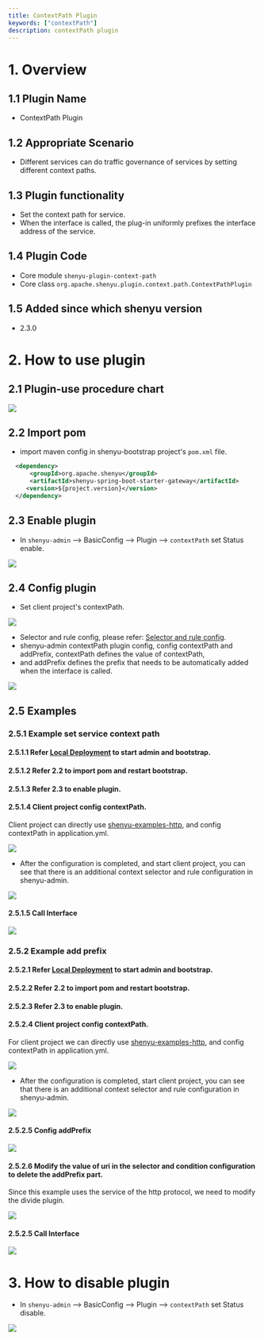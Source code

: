 ```yaml
---
title: ContextPath Plugin
keywords: ["contextPath"]
description: contextPath plugin
---
```


# 1. Overview

## 1.1 Plugin Name

* ContextPath Plugin

## 1.2 Appropriate Scenario

* Different services can do traffic governance of services by setting different context paths.

## 1.3 Plugin functionality

* Set the context path for service.
* When the interface is called, the plug-in uniformly prefixes the interface address of the service.

## 1.4 Plugin Code

* Core module ```shenyu-plugin-context-path```
* Core class ```org.apache.shenyu.plugin.context.path.ContextPathPlugin```

## 1.5 Added since which shenyu version

* 2.3.0

# 2. How to use plugin

## 2.1 Plugin-use procedure chart

![](/img/shenyu/plugin/context-path/procedure-en.png)

## 2.2 Import pom

- import maven config in shenyu-bootstrap project's `pom.xml` file.

```xml
  <dependency>
      <groupId>org.apache.shenyu</groupId>
      <artifactId>shenyu-spring-boot-starter-gateway</artifactId>
     <version>${project.version}</version>
  </dependency>
```

## 2.3 Enable plugin

- In `shenyu-admin` --> BasicConfig --> Plugin --> `contextPath` set Status enable.

![](/img/shenyu/plugin/context-path/enable-en.png)

## 2.4 Config plugin

- Set client project's contextPath.

![](/img/shenyu/plugin/context-path/client-project-config.png)

- Selector and rule config, please refer: [Selector and rule config](../../user-guide/admin-usage/selector-and-rule).
- shenyu-admin contextPath plugin config, config contextPath and addPrefix, contextPath defines the value of contextPath, 
- and addPrefix defines the prefix that needs to be automatically added when the interface is called.

![](/img/shenyu/plugin/context-path/plugin-config-en.png)

## 2.5 Examples

### 2.5.1 Example set service context path

#### 2.5.1.1 Refer [Local Deployment](https://shenyu.apache.org/docs/deployment/deployment-local/) to start admin and bootstrap.

#### 2.5.1.2 Refer 2.2 to import pom and restart bootstrap.

#### 2.5.1.3 Refer 2.3 to enable plugin.

#### 2.5.1.4 Client project config contextPath.

Client project can directly use [shenyu-examples-http](https://github.com/apache/shenyu/tree/master/shenyu-examples/shenyu-examples-http), and config contextPath in application.yml.

![](/img/shenyu/plugin/context-path/client-project-config.png)

- After the configuration is completed, and start client project, you can see that there is an additional context selector and rule configuration in shenyu-admin.

![](/img/shenyu/plugin/context-path/context-path-selector-and-rule-en.png)

#### 2.5.1.5 Call Interface

![](/img/shenyu/plugin/context-path/invoke-interface.png)

### 2.5.2 Example add prefix

#### 2.5.2.1 Refer [Local Deployment](https://shenyu.apache.org/docs/deployment/deployment-local/) to start admin and bootstrap.

#### 2.5.2.2 Refer 2.2 to import pom and restart bootstrap.

#### 2.5.2.3 Refer 2.3 to enable plugin.

#### 2.5.2.4 Client project config contextPath.

For client project we can directly use [shenyu-examples-http](https://github.com/apache/shenyu/tree/master/shenyu-examples/shenyu-examples-http), and config contextPath in application.yml.

![](/img/shenyu/plugin/context-path/client-project-config.png)

- After the configuration is completed, start client project, you can see that there is an additional context selector and rule configuration in shenyu-admin.

![](/img/shenyu/plugin/context-path/context-path-selector-and-rule-en.png)

#### 2.5.2.5 Config addPrefix

![](/img/shenyu/plugin/context-path/add-prefix-en.png)
 
#### 2.5.2.6 Modify the value of uri in the selector and condition configuration to delete the addPrefix part. 

Since this example uses the service of the http protocol, we need to modify the divide plugin.

![](/img/shenyu/plugin/context-path/remove-add-prefix-en.png)

#### 2.5.2.5 Call Interface

![](/img/shenyu/plugin/context-path/invoke-interface-add-prefix.png)

# 3. How to disable plugin

- In `shenyu-admin` --> BasicConfig --> Plugin --> `contextPath` set Status disable.

![](/img/shenyu/plugin/context-path/disable-en.png)

